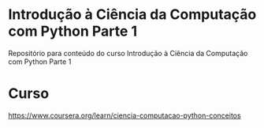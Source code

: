 # Introdução à Ciência da Computação com Python Parte 1
Repositório para conteúdo do curso Introdução à Ciência da Computação com Python Parte 1

# Curso
https://www.coursera.org/learn/ciencia-computacao-python-conceitos
